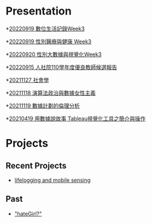 # Presentation
*[20220919 數位生活記錄Week3]()

*[20220919 性別醫療與健康 Week3](https://docs.google.com/presentation/d/e/2PACX-1vQCihX_uJi73BRaAuAn7FLehqvmRA08H64y8RdLzcykCS6RLadcmmoGGs80O16QQ7bb_gQDgzCeJERZ/pub?start=false&loop=false&delayms=3000)

*[20220920 性別大數據與視覺化Week3]()

*[20220915 人社院110學年度優良教師候選報告]()

*[20211127 社會學]()

*[20211118 演算法政治與數據女性主義]()

*[20211119 數據計劃的倫理分析]()

*[20210419 用數據說故事 Tableau視覺化工具之簡介與操作]()


# Projects

## Recent Projects
* [lifelogging and mobile sensing]()

## Past
* ["hateGirl?"]()

